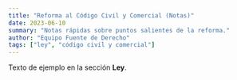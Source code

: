 ```yaml
---
title: "Reforma al Código Civil y Comercial (Notas)"
date: 2023-06-10
summary: "Notas rápidas sobre puntos salientes de la reforma."
author: "Equipo Fuente de Derecho"
tags: ["ley", "código civil y comercial"]
---
```

Texto de ejemplo en la sección **Ley**.

